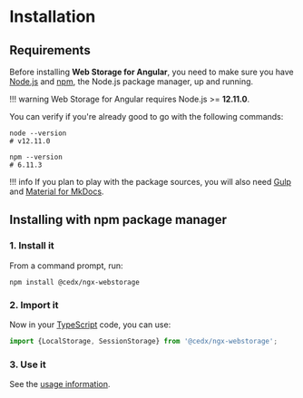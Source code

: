 # Installation

## Requirements
Before installing **Web Storage for Angular**, you need to make sure you have [Node.js](https://nodejs.org)
and [npm](https://www.npmjs.com), the Node.js package manager, up and running.

!!! warning
    Web Storage for Angular requires Node.js >= **12.11.0**.

You can verify if you're already good to go with the following commands:

```shell
node --version
# v12.11.0

npm --version
# 6.11.3
```

!!! info
    If you plan to play with the package sources, you will also need
    [Gulp](https://gulpjs.com) and [Material for MkDocs](https://squidfunk.github.io/mkdocs-material).

## Installing with npm package manager

### 1. Install it
From a command prompt, run:

```shell
npm install @cedx/ngx-webstorage
```

### 2. Import it
Now in your [TypeScript](https://www.typescriptlang.org) code, you can use:

```typescript
import {LocalStorage, SessionStorage} from '@cedx/ngx-webstorage';
```

### 3. Use it
See the [usage information](usage/api.md).
